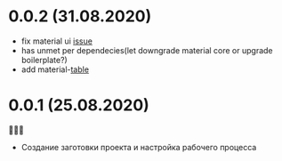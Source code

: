 # 0.0.2 (31.08.2020)

- fix material ui [issue](https://github.com/mui-org/material-ui/issues/12432)
- has unmet per dependecies(let downgrade material core or upgrade boilerplate?)
- add material-[table](https://github.com/mbrn/material-table)

# 0.0.1 (25.08.2020)

🎉🎉🎉

- Создание заготовки проекта и настройка рабочего процесса
